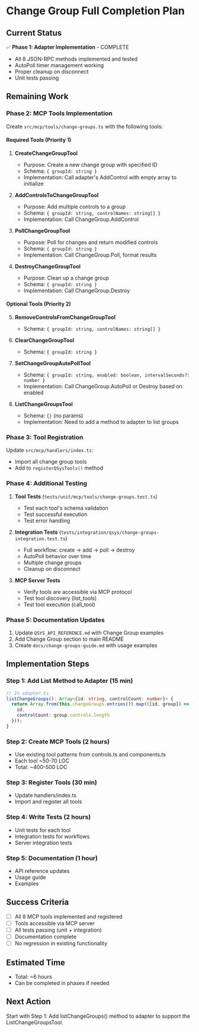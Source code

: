 # Change Group Full Completion Plan

## Current Status
✅ **Phase 1: Adapter Implementation** - COMPLETE
- All 8 JSON-RPC methods implemented and tested
- AutoPoll timer management working
- Proper cleanup on disconnect
- Unit tests passing

## Remaining Work

### Phase 2: MCP Tools Implementation
Create `src/mcp/tools/change-groups.ts` with the following tools:

#### Required Tools (Priority 1)
1. **CreateChangeGroupTool**
   - Purpose: Create a new change group with specified ID
   - Schema: `{ groupId: string }`
   - Implementation: Call adapter's AddControl with empty array to initialize

2. **AddControlsToChangeGroupTool**
   - Purpose: Add multiple controls to a group
   - Schema: `{ groupId: string, controlNames: string[] }`
   - Implementation: Call ChangeGroup.AddControl

3. **PollChangeGroupTool**
   - Purpose: Poll for changes and return modified controls
   - Schema: `{ groupId: string }`
   - Implementation: Call ChangeGroup.Poll, format results

4. **DestroyChangeGroupTool**
   - Purpose: Clean up a change group
   - Schema: `{ groupId: string }`
   - Implementation: Call ChangeGroup.Destroy

#### Optional Tools (Priority 2)
5. **RemoveControlsFromChangeGroupTool**
   - Schema: `{ groupId: string, controlNames: string[] }`
   
6. **ClearChangeGroupTool**
   - Schema: `{ groupId: string }`

7. **SetChangeGroupAutoPollTool**
   - Schema: `{ groupId: string, enabled: boolean, intervalSeconds?: number }`
   - Implementation: Call ChangeGroup.AutoPoll or Destroy based on enabled

8. **ListChangeGroupsTool**
   - Schema: `{}` (no params)
   - Implementation: Need to add a method to adapter to list groups

### Phase 3: Tool Registration
Update `src/mcp/handlers/index.ts`:
- Import all change group tools
- Add to `registerQSysTools()` method

### Phase 4: Additional Testing
1. **Tool Tests** (`tests/unit/mcp/tools/change-groups.test.ts`)
   - Test each tool's schema validation
   - Test successful execution
   - Test error handling

2. **Integration Tests** (`tests/integration/qsys/change-groups-integration.test.ts`)
   - Full workflow: create → add → poll → destroy
   - AutoPoll behavior over time
   - Multiple change groups
   - Cleanup on disconnect

3. **MCP Server Tests**
   - Verify tools are accessible via MCP protocol
   - Test tool discovery (list_tools)
   - Test tool execution (call_tool)

### Phase 5: Documentation Updates
1. Update `QSYS_API_REFERENCE.md` with Change Group examples
2. Add Change Group section to main README
3. Create `docs/change-groups-guide.md` with usage examples

## Implementation Steps

### Step 1: Add List Method to Adapter (15 min)
```typescript
// In adapter.ts
listChangeGroups(): Array<{id: string, controlCount: number}> {
  return Array.from(this.changeGroups.entries()).map(([id, group]) => ({
    id,
    controlCount: group.controls.length
  }));
}
```

### Step 2: Create MCP Tools (2 hours)
- Use existing tool patterns from controls.ts and components.ts
- Each tool ~50-70 LOC
- Total: ~400-500 LOC

### Step 3: Register Tools (30 min)
- Update handlers/index.ts
- Import and register all tools

### Step 4: Write Tests (2 hours)
- Unit tests for each tool
- Integration tests for workflows
- Server integration tests

### Step 5: Documentation (1 hour)
- API reference updates
- Usage guide
- Examples

## Success Criteria
- [ ] All 8 MCP tools implemented and registered
- [ ] Tools accessible via MCP server
- [ ] All tests passing (unit + integration)
- [ ] Documentation complete
- [ ] No regression in existing functionality

## Estimated Time
- Total: ~6 hours
- Can be completed in phases if needed

## Next Action
Start with Step 1: Add listChangeGroups() method to adapter to support the ListChangeGroupsTool.
